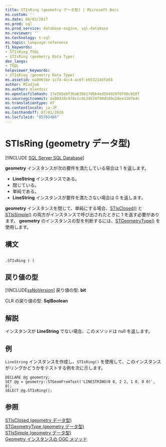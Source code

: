 ```yaml
---
title: STIsRing (geometry データ型) | Microsoft Docs
ms.custom: ''
ms.date: 08/03/2017
ms.prod: sql
ms.prod_service: database-engine, sql-database
ms.reviewer: ''
ms.technology: t-sql
ms.topic: language-reference
f1_keywords:
- STIsRing_TSQL
- STIsRing (geometry Data Type)
dev_langs:
- TSQL
helpviewer_keywords:
- STIsRing (geometry Data Type)
ms.assetid: ea0063be-1c74-4cc4-ac6f-b65321ddfa54
author: MladjoA
ms.author: mlandzic
ms.openlocfilehash: 17e505ebf3bab38b17d6b4ed554928f0f08cb50f
ms.sourcegitcommit: da88320c474c1c9124574f90d549c50ee3387b4c
ms.translationtype: HT
ms.contentlocale: ja-JP
ms.lasthandoff: 07/01/2020
ms.locfileid: "85762406"
---
```

# <a name="stisring-geometry-data-type"></a>STIsRing (geometry データ型)
[!INCLUDE [SQL Server SQL Database](../../includes/applies-to-version/sql-asdb.md)]

**geometry** インスタンスが次の要件を満たしている場合は 1 を返します。
-   **LineString** インスタンスである。  
-   閉じている。  
-   単純である。  
-   **LineString** インスタンスが要件を満たさない場合は 0 を返します。  

 **geometry** インスタンスを閉じて、単純にする場合、[STIsClosed()](../../t-sql/spatial-geometry/stisclosed-geometry-data-type.md) と [STIsSimple()](../../t-sql/spatial-geometry/stissimple-geometry-data-type.md) の両方がインスタンスで呼び出されたときに 1 を返す必要があります。 **geometry** のインスタンスの型を判断するには、[STGeometryType()](../../t-sql/spatial-geometry/stgeometrytype-geometry-data-type.md) を使用します。  
  
## <a name="syntax"></a>構文  
  
```  
  
.STIsRing ( )  
```  
  
## <a name="return-types"></a>戻り値の型  
 [!INCLUDE[ssNoVersion](../../includes/ssnoversion-md.md)] 戻り値の型: **bit**  
  
 CLR の戻り値の型: **SqlBoolean**  
  
## <a name="remarks"></a>解説  
 インスタンスが **LineString** でない場合、このメソッドは null を返します。  
  
## <a name="examples"></a>例  
 `LineString` インスタンスを作成し、`STIsRing()` を使用して、このインスタンスがリングかどうかをテストする例を次に示します。  
  
```  
DECLARE @g geometry;  
SET @g = geometry::STGeomFromText('LINESTRING(0 0, 2 2, 1 0, 0 0)', 0);  
SELECT @g.STIsRing();  
```  
  
## <a name="see-also"></a>参照  
 [STIsClosed &#40;geometry データ型&#41;](../../t-sql/spatial-geometry/stisclosed-geometry-data-type.md)   
 [STGeometryType &#40;geometry データ型&#41;](../../t-sql/spatial-geometry/stgeometrytype-geometry-data-type.md)   
 [STIsSimple &#40;geometry データ型&#41;](../../t-sql/spatial-geometry/stissimple-geometry-data-type.md)   
 [Geometry インスタンスの OGC メソッド](../../t-sql/spatial-geometry/ogc-methods-on-geometry-instances.md)  
  
  

